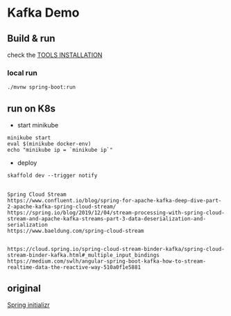 # Kafka Demo

## Build & run
check the [TOOLS INSTALLATION](doc/TOOLS.md)
### local run
```shell script
./mvnw spring-boot:run
```
## run on K8s
- start minikube
```shell script
minikube start
eval $(minikube docker-env)
echo "minikube ip = `minikube ip`"
```
- deploy
```shell script
skaffold dev --trigger notify
```

##
```
Spring Cloud Stream
https://www.confluent.io/blog/spring-for-apache-kafka-deep-dive-part-2-apache-kafka-spring-cloud-stream/
https://spring.io/blog/2019/12/04/stream-processing-with-spring-cloud-stream-and-apache-kafka-streams-part-3-data-deserialization-and-serialization
https://www.baeldung.com/spring-cloud-stream


https://cloud.spring.io/spring-cloud-stream-binder-kafka/spring-cloud-stream-binder-kafka.html#_multiple_input_bindings
https://medium.com/swlh/angular-spring-boot-kafka-how-to-stream-realtime-data-the-reactive-way-510a0f1e5881

```

## original 
[Spring initializr](https://start.spring.io/#!type=gradle-project&language=kotlin&platformVersion=2.3.1.RELEASE&packaging=jar&jvmVersion=11&groupId=com.github.scalvet&artifactId=demo-kafka&name=demo-kafka&description=Demo%20project%20for%20Spring%20Boot&packageName=com.github.scalvet.demo-kafka&dependencies=actuator,web,validation,cloud-stream,kafka-streams)
